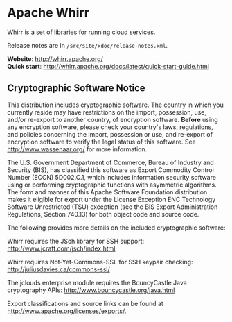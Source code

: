 # Apache Whirr

Whirr is a set of libraries for running cloud services.

Release notes are in `/src/site/xdoc/release-notes.xml`.

**Website**: http://whirr.apache.org/  
**Quick start**: http://whirr.apache.org/docs/latest/quick-start-guide.html

## Cryptographic Software Notice

This distribution includes cryptographic software.  The country in 
which you currently reside may have restrictions on the import, 
possession, use, and/or re-export to another country, of 
encryption software.  **Before** using any encryption software, please 
check your country's laws, regulations, and policies concerning the
import, possession or use, and re-export of encryption software to 
verify the legal status of this software. See <http://www.wassenaar.org/>
for more information.

The U.S. Government Department of Commerce, Bureau of Industry and
Security (BIS), has classified this software as Export Commodity 
Control Number (ECCN) 5D002.C.1, which includes information security
software using or performing cryptographic functions with asymmetric
algorithms.  The form and manner of this Apache Software Foundation
distribution makes it eligible for export under the License Exception
ENC Technology Software Unrestricted (TSU) exception (see the BIS 
Export Administration Regulations, Section 740.13) for both object 
code and source code.

The following provides more details on the included cryptographic
software:

  Whirr requires the JSch library for SSH support:
    http://www.jcraft.com/jsch/index.html

  Whirr requires Not-Yet-Commons-SSL for SSH keypair checking:
    http://juliusdavies.ca/commons-ssl/

  The jclouds enterprise module requires the BouncyCastle Java cryptography APIs:
    http://www.bouncycastle.org/java.html
  
  Export classifications and source links can be found
  at http://www.apache.org/licenses/exports/.
